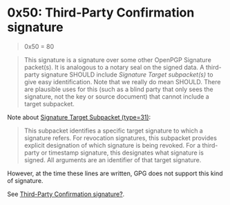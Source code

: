 # 0x50: Third-Party Confirmation signature

> 0x50 = 80

> This signature is a signature over some other OpenPGP Signature
> packet(s).  It is analogous to a notary seal on the signed data.
> A third-party signature SHOULD include _Signature Target
> subpacket(s)_ to give easy identification.  Note that we really do
> mean SHOULD.  There are plausible uses for this (such as a blind
> party that only sees the signature, not the key or source
> document) that cannot include a target subpacket.

Note about [Signature Target Subpacket (type=31)](https://tools.ietf.org/html/rfc4880#section-5.2.3.25):

> This subpacket identifies a specific target signature to which a
> signature refers.  For revocation signatures, this subpacket
> provides explicit designation of which signature is being revoked.
> For a third-party or timestamp signature, this designates what
> signature is signed.  All arguments are an identifier of that target
> signature.

However, at the time these lines are written, GPG does not support this kind of signature.

See [Third-Party Confirmation signature?](https://lists.gnutls.org/pipermail/gnupg-users/2019-July/062318.html).

